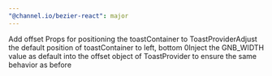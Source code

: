 ```yaml
---
"@channel.io/bezier-react": major
---
```


Add offset Props for positioning the toastContainer to ToastProviderAdjust the default position of toastContainer to left, bottom 0Inject the GNB_WIDTH value as default into the offset object of ToastProvider to ensure the same behavior as before
